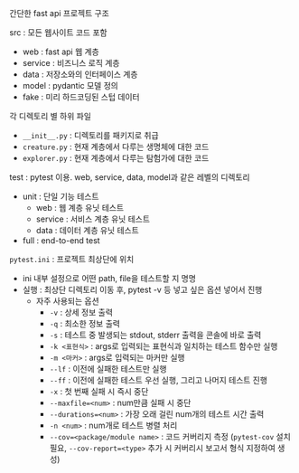 간단한 fast api 프로젝트 구조

src : 모든 웹사이트 코드 포함
- web : fast api 웹 계층
- service : 비즈니스 로직 계층 
- data : 저장소와의 인터페이스 계층 
- model : pydantic 모델 정의
- fake : 미리 하드코딩된 스텁 데이터 

각 디렉토리 별 하위 파일
- `__init__.py` : 디렉토리를 패키지로 취급
- `creature.py` : 현재 계층에서 다루는 생명체에 대한 코드
- `explorer.py` : 현재 계층에서 다루는 탐험가에 대한 코드 

test : pytest 이용. web, service, data, model과 같은 레벨의 디렉토리
- unit : 단일 기능 테스트
  - web : 웹 계층 유닛 테스트
  - service : 서비스 계층 유닛 테스트
  - data : 데이터 계층 유닛 테스트
- full : end-to-end test

`pytest.ini` : 프로젝트 최상단에 위치
- ini 내부 설정으로 어떤 path, file을 테스트할 지 명명
- 실행 : 최상단 디렉토리 이동 후, pytest -v 등 넣고 싶은 옵션 넣어서 진행 
  - 자주 사용되는 옵션
    - `-v` : 상세 정보 출력
    - `-q` : 최소한 정보 출력
    - `-s` : 테스트 중 발생되는 stdout, stderr 출력을 콘솔에 바로 출력
    - `-k <표현식>` : args로 입력되는 표현식과 일치하는 테스트 함수만 실행 
    - `-m <마커>` : args로 입력되는 마커만 실행
    - `--lf` : 이전에 실패한 테스트만 실행
    - `--ff` : 이전에 실패한 테스트 우선 실행, 그리고 나머지 테스트 진행
    - `-x` : 첫 번째 실패 시 즉시 중단
    - `--maxfile=<num>` : num만큼 실패 시 중단
    - `--durations=<num>` : 가장 오래 걸린 num개의 테스트 시간 출력
    - `-n <num>` : num개로 테스트 병렬 처리 
    - `--cov=<package/module name>` : 코드 커버리지 측정 (`pytest-cov` 설치 필요, `--cov-report=<type>` 추가 시 커버리시 보고서 형식 지정하여 생성)